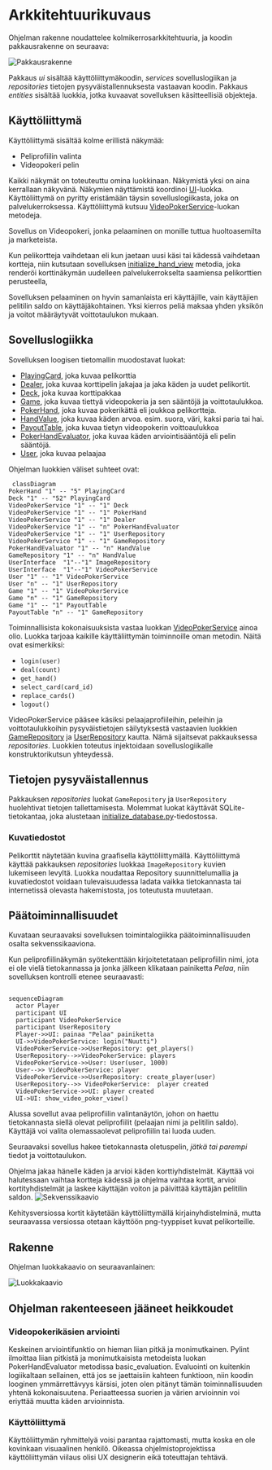 # Arkkitehtuurikuvaus

Ohjelman rakenne noudattelee kolmikerrosarkkitehtuuria, ja koodin pakkausrakenne on seuraava:

![Pakkausrakenne](./kuvat/arkkitehtuuri-pakkaus.png)

Pakkaus _ui_ sisältää käyttöliittymäkoodin, _services_ sovelluslogiikan ja _repositories_ tietojen pysyväistallennuksesta vastaavan koodin. Pakkaus _entities_ sisältää luokkia, jotka kuvaavat sovelluksen käsitteellisiä objekteja.

## Käyttöliittymä

Käyttöliittymä sisältää kolme erillistä näkymää:

- Peliprofiilin valinta
- Videopokeri pelin

Kaikki näkymät on toteuteuttu omina luokkinaan. Näkymistä yksi on aina kerrallaan näkyvänä. Näkymien näyttämistä koordinoi [UI](../src/ui/ui.py)-luokka. Käyttöliittymä on pyritty eristämään täysin sovelluslogiikasta, joka on palvelukerroksessa. Käyttöliittymä kutsuu [VideoPokerService](../src/services/videopokerservice.py)-luokan metodeja.

Sovellus on Videopokeri, jonka pelaaminen on monille tuttua huoltoasemilta ja marketeista.

Kun pelikortteja vaihdetaan eli kun jaetaan uusi käsi tai kädessä vaihdetaan kortteja, niin kutsutaan sovelluksen [initialize_hand_view](https://github.com/nuuttikuosa/ohjelmistotekniikka2024/blob/main/videopoker/src/ui/video_poker_view.py) metodia, joka renderöi korttinäkymän uudelleen palvelukerrokselta saamiensa pelikorttien perusteella,

Sovelluksen pelaaminen on hyvin samanlaista eri käyttäjille, vain käyttäjien pelitilin saldo on käyttäjäkohtainen. Yksi kierros peliä maksaa yhden yksikön ja voitot määräytyvät voittotaulukon mukaan.

## Sovelluslogiikka
Sovelluksen loogisen tietomallin muodostavat luokat:
- [PlayingCard](https://github.com/nuuttikuosa/ohjelmistotekniikka2024/blob/main/videopoker/src/entities/card.py), joka kuvaa pelikorttia
- [Dealer](https://github.com/nuuttikuosa/ohjelmistotekniikka2024/blob/main/videopoker/src/entities/dealer.py), joka kuvaa korttipelin jakajaa ja jaka käden ja uudet pelikortit.
- [Deck](https://github.com/nuuttikuosa/ohjelmistotekniikka2024/blob/main/videopoker/src/entities/deck.py), joka kuvaa korttipakkaa
- [Game](https://github.com/nuuttikuosa/ohjelmistotekniikka2024/blob/main/videopoker/src/entities/game.py), joka kuvaa tiettyä videopokeria ja sen sääntöjä ja voittotaulukkoa.
- [PokerHand](https://github.com/nuuttikuosa/ohjelmistotekniikka2024/blob/main/videopoker/src/entities/hand.py), joka kuvaa pokerikättä eli joukkoa pelikortteja.
- [HandValue](https://github.com/nuuttikuosa/ohjelmistotekniikka2024/blob/main/videopoker/src/entities/hand_value.py), joka kuvaa käden arvoa. esim. suora, väri, kaksi paria tai hai.
- [PayoutTable](https://github.com/nuuttikuosa/ohjelmistotekniikka2024/blob/main/videopoker/src/entities/payout_table.py), joka kuvaa tietyn videopokerin voittoaulukkoa
- [PokerHandEvaluator](https://github.com/nuuttikuosa/ohjelmistotekniikka2024/blob/main/videopoker/src/entities/pokerevaluator.py), joka kuvaa käden arviointisääntöjä eli pelin sääntöjä.
- [User](https://github.com/nuuttikuosa/ohjelmistotekniikka2024/blob/main/videopoker/src/entities/user.py), joka kuvaa pelaajaa

Ohjelman luokkien väliset suhteet ovat:
```mermaid
 classDiagram
PokerHand "1" -- "5" PlayingCard
Deck "1" -- "52" PlayingCard
VideoPokerService "1" -- "1" Deck
VideoPokerService "1" -- "1" PokerHand
VideoPokerService "1" -- "1" Dealer
VideoPokerService "1" -- "n" PokerHandEvaluator
VideoPokerService "1" -- "1" UserRepository
VideoPokerService "1" -- "1" GameRepository
PokerHandEvaluator "1" -- "n" HandValue
GameRepository "1" -- "n" HandValue
UserInterface  "1"--"1" ImageRepository
UserInterface  "1"--"1" VideoPokerService
User "1" -- "1" VideoPokerService
User "n" -- "1" UserRepository
Game "1" -- "1" VideoPokerService
Game "n" -- "1" GameRepository
Game "1" -- "1" PayoutTable
PayoutTable "n" -- "1" GameRepository
```

Toiminnallisista kokonaisuuksista vastaa luokkan [VideoPokerService](../src/services/videopokerservice.py) ainoa olio. Luokka tarjoaa kaikille käyttäliittymän toiminnoille oman metodin. Näitä ovat esimerkiksi:

- `login(user)`
- `deal(count)`
- `get_hand()`
- `select_card(card_id)`
- `replace_cards()`
- `logout()`

VideoPokerService pääsee käsiksi pelaajaprofiileihin, peleihin ja  voittotaulukkoihin pysyväistietojen säilytyksestä vastaavien luokkien [GameRepository](https://github.com/nuuttikuosa/ohjelmistotekniikka2024/blob/main/videopoker/src/repositories/game_repository.py) ja [UserRepository](https://github.com/nuuttikuosa/ohjelmistotekniikka2024/blob/main/videopoker/src/repositories/user_repository.py) kautta. Nämä sijaitsevat pakkauksessa _repositories_. Luokkien toteutus injektoidaan sovelluslogiikalle konstruktorikutsun yhteydessä.

## Tietojen pysyväistallennus

Pakkauksen _repositories_ luokat `GameRepository` ja `UserRepository` huolehtivat tietojen tallettamisesta. Molemmat luokat käyttävät SQLite-tietokantaa, joka alustetaan [initialize_database.py](https://github.com/nuuttikuosa/ohjelmistotekniikka2024/blob/main/videopoker/src/initialize_database.py)-tiedostossa.


### Kuvatiedostot
Pelikorttit näytetään kuvina graafisella käyttöliittymällä. Käyttöliittymä käyttää pakkauksen _repositories_ luokkaa `ImageRepository` kuvien lukemiseen levyltä. Luokka noudattaa Repository suunnittelumallia ja kuvatiedostot voidaan tulevaisuudessa ladata vaikka tietokannasta tai internetissä olevasta hakemistosta, jos toteutusta muutetaan.


## Päätoiminnallisuudet

Kuvataan seuraavaksi sovelluksen toimintalogiikka  päätoiminnallisuuden osalta sekvenssikaaviona.

Kun peliprofiilinäkymän syötekenttään kirjoitetetataan peliprofiilin nimi, jota ei ole vielä tietokannassa ja jonka jälkeen klikataan painiketta _Pelaa_, niin sovelluksen kontrolli etenee seuraavasti:

```mermaid

sequenceDiagram
  actor Player
  participant UI
  participant VideoPokerService
  participant UserRepository
  Player->>UI: painaa "Pelaa" painiketta
  UI->>VideoPokerService: login("Nuutti")
  VideoPokerService->>UserRepository: get_players()
  UserRepository-->>VideoPokerService: players
  VideoPokerService->>User: User(user, 1000)
  User-->> VideoPokerService: player
  VideoPokerService->>UserRepository: create_player(user)
  UserRepository-->> VideoPokerService:  player created
  VideoPokerService->>UI: player created
  UI->UI: show_video_poker_view()
```


Alussa sovellut avaa peliprofiilin valintanäytön, johon on haettu tietokannasta siellä olevat peliprofiilit (pelaajan nimi ja pelitilin saldo). Käyttäjä voi valita olemassaolevat peliprofiilin tai luoda uuden.

Seuraavaksi sovellus hakee tietokannasta oletuspelin, _jätkä tai parempi_ tiedot ja voittotaulukon.

 Ohjelma jakaa hänelle käden ja arvioi käden korttiyhdistelmät. Käyttää voi halutessaan vaihtaa kortteja kädessä ja ohjelma vaihtaa kortit, arvioi kortityhdistelmät ja laskee käyttäjän voiton ja päivittää käyttäjän pelitilin saldon.
![Sekvenssikaavio](./kuvat/sekvenssi-pelin_kulku.png)

Kehitysversiossa kortit käytetään käyttöliittymällä kirjainyhdistelminä, mutta seuraavassa versiossa otetaan käyttöön png-tyyppiset kuvat pelikorteille.

## Rakenne

Ohjelman luokkakaavio on seuraavanlainen:

![Luokkakaavio](./kuvat/arkkitehtuuri-luokkakaavio.png)

## Ohjelman rakenteeseen jääneet heikkoudet

### Videopokerikäsien arviointi
Keskeinen arviointifunktio on hieman liian pitkä ja monimutkainen. Pylint ilmoittaa liian pitkistä ja monimutkaisista metodeista luokan PokerHandEvaluator metodissa basic_evaluation. Evaluointi on kuitenkin logiikaltaan sellainen, että jos se jaettaisiin kahteen funktioon, niin koodin looginen ymmärrettävyys kärsisi, joten olen pitänyt tämän toiminnallisuuden yhtenä kokonaisuutena. Periaatteessa suorien ja värien arvioinnin voi eriyttää muutta käden arvioinnista.

### Käyttöliittymä

Käyttöliittymän ryhmittelyä voisi parantaa rajattomasti, mutta koska en ole kovinkaan visuaalinen henkilö. Oikeassa ohjelmistoprojektissa käyttöliittymän viilaus olisi UX designerin eikä toteuttajan tehtävä.

